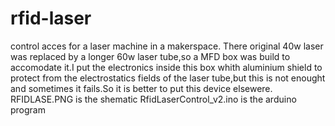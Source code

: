 # rfid-laser
control acces for a laser machine in a makerspace.
There original 40w laser was replaced by a longer 60w laser tube,so a MFD box was build to accomodate it.I put the electronics inside this box whith aluminium shield to protect from the electrostatics fields of the laser tube,but this is not enought and sometimes it fails.So it is better to put this device elsewere. 
RFIDLASE.PNG  is the shematic
RfidLaserControl_v2.ino is the arduino program

